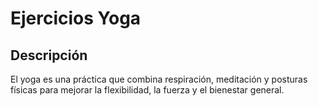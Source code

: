 # Ejercicios Yoga
## Descripción
El yoga es una práctica que combina respiración, meditación y posturas físicas para mejorar la flexibilidad, la fuerza y el bienestar general.
